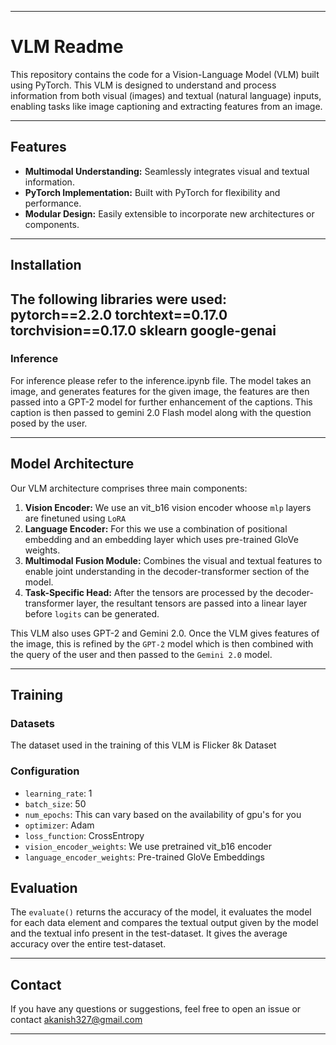 -----

# VLM Readme

This repository contains the code for a Vision-Language Model (VLM) built using PyTorch. This VLM is designed to understand and process information from both visual (images) and textual (natural language) inputs, enabling tasks like image captioning and extracting features from an image.

-----

## Features

  * **Multimodal Understanding:** Seamlessly integrates visual and textual information.
  * **PyTorch Implementation:** Built with PyTorch for flexibility and performance.
  * **Modular Design:** Easily extensible to incorporate new architectures or components.
-----

## Installation

The following libraries were used:
pytorch==2.2.0
torchtext==0.17.0
torchvision==0.17.0
sklearn
google-genai
-----

### Inference
For inference please refer to the inference.ipynb file. The model takes an image, and generates features for the given image, the features are then passed into a GPT-2 model for further enhancement of the captions. This caption is then passed to gemini 2.0 Flash model along with the question posed by the user.


-----

## Model Architecture


Our VLM architecture comprises three main components:

1.  **Vision Encoder:** We use an vit_b16 vision encoder whoose `mlp` layers are finetuned using `LoRA`
2.  **Language Encoder:** For this we use a combination of positional embedding and an embedding layer which uses pre-trained GloVe weights.
3.  **Multimodal Fusion Module:** Combines the visual and textual features to enable joint understanding in the decoder-transformer section of the model.
4.  **Task-Specific Head:** After the tensors are processed by the decoder-transformer layer, the resultant tensors are passed into a linear layer before `logits` can be generated.

This VLM also uses GPT-2 and Gemini 2.0. Once the VLM gives features of the image, this is refined by the `GPT-2` model which is then combined with the query of the user and then passed to the `Gemini 2.0` model.

-----

## Training

### Datasets

The dataset used in the training of this VLM is Flicker 8k Dataset

### Configuration

  * `learning_rate`: 1
  * `batch_size`: 50
  * `num_epochs`: This can vary based on the availability of gpu's for you
  * `optimizer`: Adam
  * `loss_function`: CrossEntropy
  * `vision_encoder_weights`: We use pretrained vit_b16 encoder
  * `language_encoder_weights`: Pre-trained GloVe Embeddings

## Evaluation

The `evaluate()` returns the accuracy of the model, it evaluates the model for each data element and compares the textual output given by the model and the textual info present in the test-dataset. It gives the average accuracy over the entire test-dataset.

-----


## Contact

If you have any questions or suggestions, feel free to open an issue or contact akanish327@gmail.com

-----
